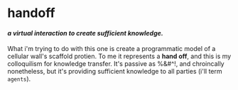 # handoff

#### *a virtual interaction to create sufficient knowledge.*

What i'm trying to do with this one is create a programmatic model of a cellular wall's scaffold protien. To me it represents a **hand off**, and this is my colloquilism for knowledge transfer. It's passive as %&#^!, and chroincally nonetheless, but it's providing sufficient knowledge to all parties (i'll term `agents`).